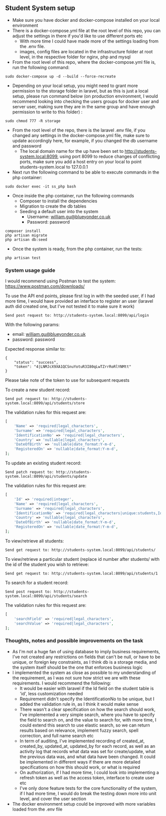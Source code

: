 ## Student System setup

- Make sure you have docker and docker-compose installed on your local environment
- There is a docker-compose.yml file at the root level of this repo, you can adjust the settings in there if you'd like to use different ports etc
  - With more time I could have made more of the settings loading from the .env file.
  - images, config files are located in the infrastructure folder at root level, in the respective folder for nginx, php and mysql
- From the root level of this repo, where the docker-compose.yml file is, run the following command:
```
sudo docker-compose up -d --build --force-recreate
```
- Depending on your local setup, you might need to grant more permission to the storage folder in laravel, but as this is just a local setup, please run command below (on production environment, I would recommend looking into checking the users groups for docker user and server user, making sure they are in the same group and have enough permission to write to this folder)  :
```
sudo chmod 777 -R storage
```
- From the root level of the repo, there is the laravel .env file, if you changed any settings in the docker-compose.yml file, make sure to update accordingly here, for example, if you changed the db username and password
  - The local domain name for the up have been set to http://students-system.local:8099, using port 8099 to reduce changes of conflicting ports, make sure you add a host entry on your local to point students-system.local to 127.0.0.1
- Next run the following command to be able to execute commands in the php container:
```
sudo docker exec -it ss_php bash
```
- Once inside the php container, run the following commands
  - Composer to install the dependencies
  - Migration to create the db tables
  - Seeding a default user into the system
    - Username: william.gu@blueyonder.co.uk
    - Password: password
```
composer install
php artisan migrate
php artisan db:seed
```

- Once the system is ready, from the php container, run the tests:
```
php artisan test
```

### System usage guide
I would recommend using Postman to test the system: https://www.postman.com/downloads/

To use the API end points, please first log in with the seeded user, if I had more time, I would have provided an interface to register an user (laravel auth did created one, but I've not tested it to make sure it work)

```
Send post request to: http://students-system.local:8099/api/login
```
With the following params:

- email: william.gu@blueyonder.co.uk
- password: password

Expected response similar to:

```
{
    "status": "success",
    "token": "4|LNMJcX9XA1QCSnuYotuR3I80qLwTZrrRoRlYNMtt"
}
```
Please take note of the token to use for subsequent requests

To create a new student record:
```
Send put request to: http://students-system.local:8099/api/students/store
```
The validation rules for this request are:
```php
[
    'Name' => 'required|legal_characters',
    'Surname' => 'required|legal_characters',
    'IdentificationNo' => 'required|legal_characters',
    'Country' => 'nullable|legal_characters',
    'DateOfBirth' => 'nullable|date_format:Y-m-d',
    'RegisteredOn' => 'nullable|date_format:Y-m-d',
];
```
To update an existing student record:
```
Send patch request to: http://students-system.local:8099/api/students/update
```
The validation rules for this request are:
```php
[
    'Id' => 'required|integer',
    'Name' => 'required|legal_characters',
    'Surname' => 'required|legal_characters',
    'IdentificationNo' => 'required|legal_characters|unique:students,IdentificationNo',
    'Country' => 'nullable|legal_characters',
    'DateOfBirth' => 'nullable|date_format:Y-m-d',
    'RegisteredOn' => 'nullable|date_format:Y-m-d',
];
```
To view/retrieve all students:
```
Send get request to: http://students-system.local:8099/api/students/
```
To view/retrieve a particular student (replace id number after students/ with the id of the student you wish to retrieve:
```
Send get request to: http://students-system.local:8099/api/students/1
```
To search for a student record:
```
Send post request to: http://students-system.local:8099/api/students/search
```
The validation rules for this request are:
```php
[
    'searchField' => 'required|legal_characters',
    'searchValue' => 'required|legal_characters',
];
```

### Thoughts, notes and possible improvements on the task

- As I'm not a huge fan of using database to imply business requirements, I've not created any restrictions on fields that can't be null, or have to be unique, or foreign key constraints, as I think db is a storage media, and the system itself should be the one that enforces business logic
- I implemented the system as close as possible to my understanding of the requirement, as I was not sure how strict we are with these requirements. I would recommend the following:
  - It would be easier with laravel if the Id field on the student table is 'id', less customization needed
  - Requirement didn't specify the IdentificationNo to be unique, but I added the validation rule in, as I think it would make sense
  - There wasn't a clear specification on how the search should work, I've implemented a very simple search, where you have to specify the field to search on, and the value to search for, with more time, I could extend this search to use elastic search, so we can return results based on relevance, implement fuzzy search, spell correction, and full name search etc
  - In term of auditing, I've implemented recording of created_at, created_by, updated_at, updated_by for each record, as well as an activity log that records what data was set for create/update, what the previous data was, and what data have been changed. It could be implemented in different ways if there are more detailed specifications on how this should work, or what is required
  - On authorization, if I had more time, I could look into implementing a refresh token as well as the access token, interface to create user etc
  - I've only done feature tests for the core functionality of the system, if I had more time, I would do break the testing down more into unit level, and cover the user section
- The docker environment setup could be improved with more variables loaded from the .env file
   
